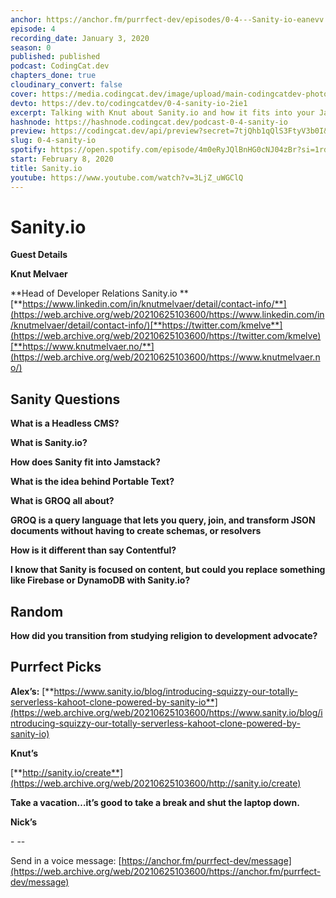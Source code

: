 ```yaml
---
anchor: https://anchor.fm/purrfect-dev/episodes/0-4---Sanity-io-eanevv
episode: 4
recording_date: January 3, 2020
season: 0
published: published
podcast: CodingCat.dev
chapters_done: true
cloudinary_convert: false
cover: https://media.codingcat.dev/image/upload/main-codingcatdev-photo/xgaj8ujelqfyj53c3mcc.png
devto: https://dev.to/codingcatdev/0-4-sanity-io-2ie1
excerpt: Talking with Knut about Sanity.io and how it fits into your Jamstack requirements.
hashnode: https://hashnode.codingcat.dev/podcast-0-4-sanity-io
preview: https://codingcat.dev/api/preview?secret=7tjQhb1qQlS3FtyV3b0I&selectionType=podcast&selectionSlug=0-4-sanity-io&_id=caa9dabe2edb408d858e43c36ffa13e2
slug: 0-4-sanity-io
spotify: https://open.spotify.com/episode/4m0eRyJQlBnHG0cNJ04zBr?si=1rdAWQ9sTVScroa9oEAeJw
start: February 8, 2020
title: Sanity.io
youtube: https://www.youtube.com/watch?v=3LjZ_uWGClQ
---
```


# **Sanity.io**

**Guest Details**

**Knut Melvaer**

**Head of Developer Relations Sanity.io
**[**https://www.linkedin.com/in/knutmelvaer/detail/contact-info/**](https://web.archive.org/web/20210625103600/https://www.linkedin.com/in/knutmelvaer/detail/contact-info/)[**https://twitter.com/kmelve**](https://web.archive.org/web/20210625103600/https://twitter.com/kmelve)[**https://www.knutmelvaer.no/**](https://web.archive.org/web/20210625103600/https://www.knutmelvaer.no/)

## **Sanity Questions**

**What is a Headless CMS?**

**What is Sanity.io?**

**How does Sanity fit into Jamstack?**

**What is the idea behind Portable Text?**

**What is GROQ all about?**

**GROQ is a query language that lets you query, join, and transform JSON documents without having to create schemas, or resolvers**

**How is it different than say Contentful?**

**I know that Sanity is focused on content, but could you replace something like Firebase or DynamoDB with Sanity.io?**

## **Random**

**How did you transition from studying religion to development advocate?**

## **Purrfect Picks**

**Alex’s:** [**https://www.sanity.io/blog/introducing-squizzy-our-totally-serverless-kahoot-clone-powered-by-sanity-io**](https://web.archive.org/web/20210625103600/https://www.sanity.io/blog/introducing-squizzy-our-totally-serverless-kahoot-clone-powered-by-sanity-io)

**Knut’s**

[**http://sanity.io/create**](https://web.archive.org/web/20210625103600/http://sanity.io/create)

**Take a vacation…it’s good to take a break and shut the laptop down.**

**Nick’s**

\- \--

Send in a voice message: [https://anchor.fm/purrfect-dev/message](https://web.archive.org/web/20210625103600/https://anchor.fm/purrfect-dev/message)
